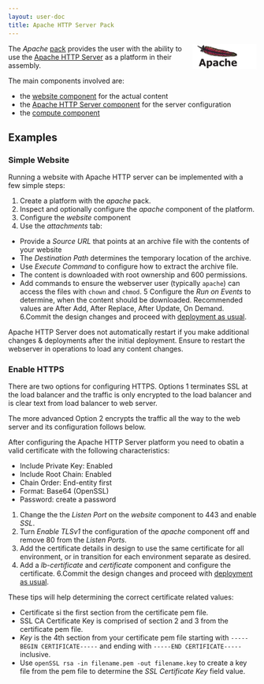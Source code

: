 ```yaml
---
layout: user-doc
title: Apache HTTP Server Pack
---
```


<img src="/assets/img/logos/integrations/apache.png" align="right"/>

The _Apache_ [pack](./packs.html) provides the user with the ability to use the 
[Apache HTTP Server](http://httpd.apache.org/) as a platform in their assembly.

The main components involved are: 

- the [website component](./website-component.html) for the actual content
- the [Apache HTTP Server component](./apache-http-server-component.html) for the server configuration
- the [compute component](./compute-component.html)

## Examples

### Simple Website

Running a website with Apache HTTP server can be implemented with a few simple steps:

1. Create a platform with the _apache_ pack. 
2. Inspect and optionally configure the _apache_ component of the platform.
3. Configure the _website_ component
4. Use the _attachments_ tab:
  - Provide a _Source URL_ that points at an archive file with the contents of your website
  - The _Destination Path_ determines the temporary location of the archive.
  - Use _Execute Command_ to configure how to extract the archive file.
  - The content is downloaded with root ownership and 600 permissions. 
  - Add commands to ensure the webserver user (typically `apache`) can access the files with `chown` and `chmod`.
5 Configure the _Run on Events_ to determine, when the content should be downloaded. Recommended values are After Add, After Replace, After Update, On Demand.
6.Commit the design changes and proceed with [deployment as usual](./components.html).

Apache HTTP Server does not automatically restart if you make additional changes & deployments after the initial
deployment. Ensure to restart the webserver in operations to load any content changes.

### Enable HTTPS 


There are two options for configuring HTTPS. Options 1 terminates SSL at the load balancer and the traffic is only
encrypted to the load balancer and is clear text from load balancer to web server.

The more advanced Option 2 encrypts the traffic all the way to the web server and its configuration follows below.

After configuring the Apache HTTP Server platform you need to obatin a valid certificate with the following
characteristics:

* Include Private Key: Enabled
* Include Root Chain: Enabled
* Chain Order: End-entity first
* Format: Base64 (OpenSSL)
* Password: create a password


1. Change the the _Listen Port_ on the _website_ component to 443 and enable _SSL_.
2. Turn _Enable TLSv1_ the configuration of the _apache_ component off and remove 80 from the _Listen Ports_.
3. Add the certificate details in design to use the same certificate for all environment, or in transition for each
environment separate as desired. 
5. Add a _lb-certificate_ and _certificate_ component and configure the certificate.
6.Commit the design changes and proceed with [deployment as usual](./components.html).

These tips will help determining the correct certificate related values:

* Certificate si the first section from the certificate pem file.
* SSL CA Certificate Key is comprised of section 2 and 3 from the certificate pem file.
* _Key_ is the 4th section from your certificate pem file starting with `-----BEGIN CERTIFICATE-----` and ending with 
`-----END CERTIFICATE-----` inclusive.
* Use `openSSL rsa -in filename.pem -out filename.key` to create a key file from the pem file to determine the 
_SSL Certificate Key_ field value.

